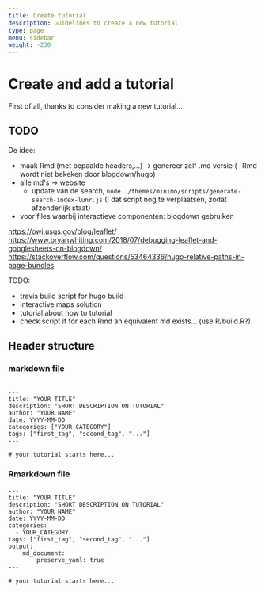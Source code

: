 ```yaml
---
title: Create tutorial
description: Guidelines to create a new tutorial
type: page
menu: sidebar
weight: -230
---
```


# Create and add a tutorial

First of all, thanks to consider making a new tutorial...

## TODO

De idee:

- maak Rmd (met bepaalde headers,...) -> genereer zelf .md versie
(- Rmd wordt niet bekeken door blogdown/hugo)
- alle md's -> website
  + update van de search, `node ./themes/minimo/scripts/generate-search-index-lunr.js`
  (! dat script nog te verplaatsen, zodat afzonderlijk staat)
- voor files waarbij interactieve componenten: blogdown gebruiken

https://owi.usgs.gov/blog/leaflet/
https://www.bryanwhiting.com/2018/07/debugging-leaflet-and-googlesheets-on-blogdown/
https://stackoverflow.com/questions/53464336/hugo-relative-paths-in-page-bundles

 TODO:
 - travis build script for hugo build 
 - interactive maps solution
 - tutorial about how to tutorial
 - check script if for each Rmd an equivalent md exists... (use R/build.R?)

## Header structure


### markdown file

```

---
title: "YOUR TITLE"
description: "SHORT DESCRIPTION ON TUTORIAL"
author: "YOUR NAME"
date: YYYY-MM-DD
categories: ["YOUR_CATEGORY"]
tags: ["first_tag", "second_tag", "..."]
---

# your tutorial starts here...
```


### Rmarkdown file


```
---
title: "YOUR TITLE"
description: "SHORT DESCRIPTION ON TUTORIAL"
author: "YOUR NAME"
date: YYYY-MM-DD
categories:
  - YOUR_CATEGORY
tags: ["first_tag", "second_tag", "..."]
output: 
    md_document:
        preserve_yaml: true
---

# your tutorial starts here...
```
